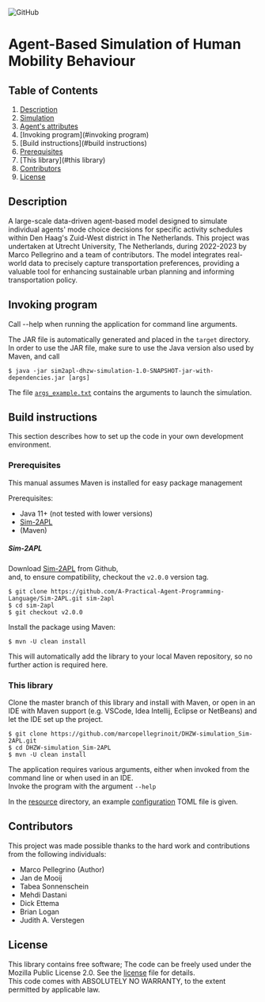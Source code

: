 ![GitHub](https://img.shields.io/badge/license-GPL--3.0-blue)

# Agent-Based Simulation of Human Mobility Behaviour

## Table of Contents

1.  [Description](#description)
2.  [Simulation](model_process.md)
3.  [Agent's attributes](attributes.md)
4.  [Invoking program](#invoking program)
5.  [Build instructions](#build instructions)
6.  [Prerequisites](#prerequisites)
7.  [This library](#this library)
8.  [Contributors](#contributors)
9.  [License](#license)

## Description

A large-scale data-driven agent-based model designed to simulate individual agents' mode choice decisions for specific activity schedules within Den Haag's Zuid-West district in The Netherlands. This project was undertaken at Utrecht University, The Netherlands, during 2022-2023 by Marco Pellegrino and a team of contributors. The model integrates real-world data to precisely capture transportation preferences, providing a valuable tool for enhancing sustainable urban planning and informing transportation policy.

## Invoking program

Call --help when running the application for command line arguments.

The JAR file is automatically generated and placed in the `target` directory.  
In order to use the JAR file, make sure to use the Java version also used by Maven, and call

```plaintext
$ java -jar sim2apl-dhzw-simulation-1.0-SNAPSHOT-jar-with-dependencies.jar [args]
```

The file [`args_example.txt`](src/main/resources/args_example.txt) contains the arguments to launch the simulation.

## Build instructions

This section describes how to set up the code in your own development environment.

### Prerequisites

This manual assumes Maven is installed for easy package management

Prerequisites:

*   Java 11+ (not tested with lower versions)
*   [Sim-2APL](https://github.com/A-Practical-Agent-Programming-Language/Sim-2APL)
*   (Maven)

##### Sim-2APL

Download [Sim-2APL](https://github.com/A-Practical-Agent-Programming-Language/Sim-2APL) from Github,  
and, to ensure compatibility, checkout the `v2.0.0` version tag.

```plaintext
$ git clone https://github.com/A-Practical-Agent-Programming-Language/Sim-2APL.git sim-2apl
$ cd sim-2apl
$ git checkout v2.0.0
```

Install the package using Maven:

```plaintext
$ mvn -U clean install
```

This will automatically add the library to your local Maven repository, so no further action is required here.

### This library

Clone the master branch of this library and install with Maven, or open in an IDE with Maven support (e.g. VSCode, Idea Intellij, Eclipse or NetBeans) and let the IDE set up the project.

```plaintext
$ git clone https://github.com/marcopellegrinoit/DHZW-simulation_Sim-2APL.git
$ cd DHZW-simulation_Sim-2APL
$ mvn -U clean install
```

The application requires various arguments, either when invoked from the command line or when used in an IDE.  
Invoke the program with the argument `--help`

In the [resource](src/main/resources/) directory, an example [configuration](src/main/resources/config_full.toml) TOML file is given.

## Contributors

This project was made possible thanks to the hard work and contributions from the following individuals:

*   Marco Pellegrino (Author)
*   Jan de Mooij
*   Tabea Sonnenschein
*   Mehdi Dastani
*   Dick Ettema
*   Brian Logan
*   Judith A. Verstegen

## License

This library contains free software; The code can be freely used under the Mozilla Public License 2.0. See the [license](LICENSE) file for details.  
This code comes with ABSOLUTELY NO WARRANTY, to the extent permitted by applicable law.